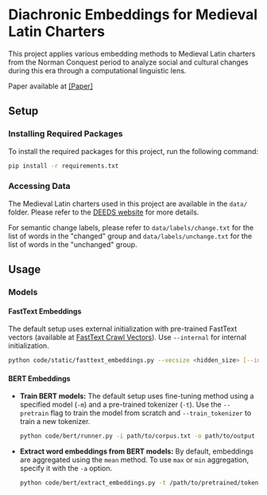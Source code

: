 # Diachronic Embeddings for Medieval Latin Charters

This project applies various embedding methods to Medieval Latin charters from the Norman Conquest period to analyze social and cultural changes during this era through a computational linguistic lens.

Paper available at [[Paper]](lexical_semantic_change_for_medieval_latin.pdf)

## Setup

### Installing Required Packages

To install the required packages for this project, run the following command:

```bash
pip install -r requirements.txt
```

### Accessing Data
The Medieval Latin charters used in this project are available in the `data/` folder. Please refer to the [DEEDS website](https://deeds.library.utoronto.ca/content/about-deeds) for more details.

For semantic change labels, please refer to `data/labels/change.txt` for the list of words in the "changed" group and `data/labels/unchange.txt` for the list of words in the "unchanged" group.


## Usage

### Models

#### FastText Embeddings

The default setup uses external initialization with pre-trained FastText vectors (available at [FastText Crawl Vectors](https://fasttext.cc/docs/en/crawl-vectors.html)). Use `--internal` for internal initialization.

```bash
python code/static/fasttext_embeddings.py --vecsize <hidden_size> [--internal]
```

#### BERT Embeddings

- **Train BERT models:**
The default setup uses fine-tuning method using a specified model (`-m`) and a pre-trained tokenizer (`-t`). Use the `--pretrain` flag to train the model from scratch and `--train_tokenizer` to train a new tokenizer.

  ```bash
  python code/bert/runner.py -i path/to/corpus.txt -o path/to/output [-m path/to/your/base/model] -t path/to/your/tokenizer [--pretrain] [--train_tokenizer]
  ```

- **Extract word embeddings from BERT models:**
By default, embeddings are aggregated using the `mean` method. To use `max` or `min` aggregation, specify it with the `-a` option.

  ```bash
  python code/bert/extract_embeddings.py -t /path/to/pretrained/tokenizer -m /path/to/pretrained/models -c /path/to/corpus/files -o /path/to/save/embeddings [-a aggregation/method]

  ```